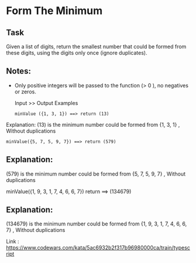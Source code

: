 # Form The Minimum

## Task

Given a list of digits, return the smallest number that could be formed from these digits, using the digits only once (ignore duplicates).

## Notes:

- Only positive integers will be passed to the function (> 0 ), no negatives or zeros.

  Input >> Output Examples

  ```
  minValue ({1, 3, 1}) ==> return (13)
  ```

Explanation:
(13) is the minimum number could be formed from {1, 3, 1} , Without duplications

```
minValue({5, 7, 5, 9, 7}) ==> return (579)
```

## Explanation:

(579) is the minimum number could be formed from {5, 7, 5, 9, 7} , Without duplications

minValue({1, 9, 3, 1, 7, 4, 6, 6, 7}) return ==> (134679)

## Explanation:

(134679) is the minimum number could be formed from {1, 9, 3, 1, 7, 4, 6, 6, 7} , Without duplications

Link : https://www.codewars.com/kata/5ac6932b2f317b96980000ca/train/typescript
